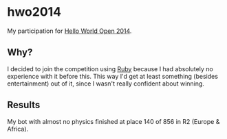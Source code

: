# hwo2014

My participation for [Hello World Open 2014](https://helloworldopen.com/). 

## Why?
I decided to join the competition using [Ruby](https://www.ruby-lang.org/en/) because I had absolutely no experience with it before this. This way I'd get at least something (besides entertainment) out of it, since I wasn't really confident about winning.

## Results
My bot with almost no physics finished at place 140 of 856 in R2 (Europe & Africa).
